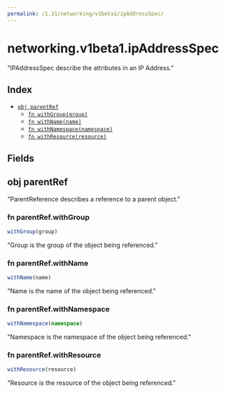```yaml
---
permalink: /1.31/networking/v1beta1/ipAddressSpec/
---
```


# networking.v1beta1.ipAddressSpec

"IPAddressSpec describe the attributes in an IP Address."

## Index

* [`obj parentRef`](#obj-parentref)
  * [`fn withGroup(group)`](#fn-parentrefwithgroup)
  * [`fn withName(name)`](#fn-parentrefwithname)
  * [`fn withNamespace(namespace)`](#fn-parentrefwithnamespace)
  * [`fn withResource(resource)`](#fn-parentrefwithresource)

## Fields

## obj parentRef

"ParentReference describes a reference to a parent object."

### fn parentRef.withGroup

```ts
withGroup(group)
```

"Group is the group of the object being referenced."

### fn parentRef.withName

```ts
withName(name)
```

"Name is the name of the object being referenced."

### fn parentRef.withNamespace

```ts
withNamespace(namespace)
```

"Namespace is the namespace of the object being referenced."

### fn parentRef.withResource

```ts
withResource(resource)
```

"Resource is the resource of the object being referenced."